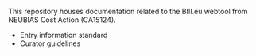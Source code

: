 This repository houses documentation related to the BIII.eu webtool from NEUBIAS Cost Action (CA15124). 

* Entry information standard 
* Curator guidelines 
